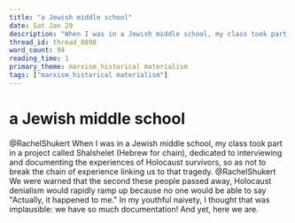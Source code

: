 ```yaml
---
title: "a Jewish middle school"
date: Sat Jan 29
description: "When I was in a Jewish middle school, my class took part in a project called Shalshelet (Hebrew for chain), dedicated to interviewing and documenting the..."
thread_id: thread_0898
word_count: 94
reading_time: 1
primary_theme: marxism_historical materialism
tags: ["marxism_historical materialism"]
---
```


# a Jewish middle school

@RachelShukert When I was in a Jewish middle school, my class took part in a project called Shalshelet (Hebrew for chain), dedicated to interviewing and documenting the experiences of Holocaust survivors, so as not to break the chain of experience linking us to that tragedy. @RachelShukert We were warned that the second these people passed away, Holocaust denialism would rapidly ramp up because no one would be able to say "Actually, it happened to me." In my youthful naivety, I thought that was implausible: we have so much documentation! And yet, here we are.